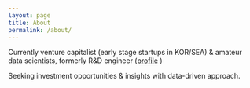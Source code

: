 ```yaml
---
layout: page
title: About
permalink: /about/
---
```


Currently venture capitalist (early stage startups in KOR/SEA) & amateur data scientists, formerly R&D engineer  ([profile](https://www.linkedin.com/in/joshjung) )

Seeking investment opportunities & insights with data-driven approach.
